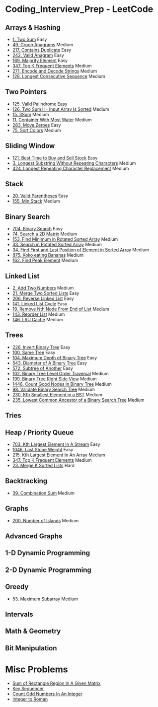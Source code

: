 ﻿# Coding_Interview_Prep - LeetCode

## Arrays & Hashing

- [1. Two Sum](./Leetcode/1-Two-Sum.md) Easy
- [49. Group Anagrams](./Leetcode/49-Group-Anagrams.md) Medium
- [217. Contains Duplicate](./Leetcode/217-Contains-Duplicate.md) Easy
- [242. Valid Anagram](./Leetcode/242-Valid-Anagram.md) Easy
- [169. Majority Element](./Leetcode/169-Majority-Element.md) Easy
- [347. Top K Frequent Elements](./Leetcode/347-Top-K-Frequent-Elements.md) Medium
- [271. Encode and Decode Strings](./Leetcode/271-Encode-And-Decode-Strings.md) Medium
- [128. Longest Consecutive Sequence](./Leetcode/128-Longest-Consecutive-Sequence.md) Medium

## Two Pointers
- [125. Valid Palindrome](./Leetcode/125-Valid-Palindrome.md) Easy
- [126. Two Sum II - Input Array Is Sorted](./Leetcode/167-Two-Sum-II-Input-Array-Is-Sorted.md) Medium
- [15. 3Sum](./Leetcode/15-3Sum.md) Medium
- [11. Container With Most Water](./Leetcode/11-Container-With-Most-Water.md) Medium
- [283. Move Zeroes](./Leetcode/283-Move-Zeroes.md) Easy
- [75. Sort Colors](./Leetcode/75-Sort-Colors.md) Medium


## Sliding Window
- [121. Best Time to Buy and Sell Stock](./Leetcode/121-Best-Time-to-Buy-and-Sell-Stock.md) Easy
- [3. Longest Substring Without Repeating Characters](./Leetcode/3-Longest-Substring-Without-Repeating-Characters.md) Medium
- [424. Longest Repeating Character Replacement](./Leetcode/424-Longest-Repeating-Character-Replacement.md) Medium


## Stack
- [20. Valid Parentheses](./Leetcode/20-Valid-Parentheses.md) Easy
- [155. Min Stack](./Leetcode/155-Min-Stack.md) Medium

## Binary Search
- [704. Binary Search](./Leetcode/704-Binary-Search.md) Easy
- [74. Search a 2D Matrix](./Leetcode/74-Search-a-2D-Matrix.md) Medium
- [153. Find Minimum in Rotated Sorted Array](./Leetcode/153-Find-Minimum-In-Rotated-Sorted-Array.md) Medium
- [33. Search in Rotated Sorted Array](./Leetcode/33-Search-in-Rotated-Sorted-Array.md) Medium
- [34. Find First and Last Position of Element in Sorted Array](./Leetcode/34-Find-First-and-Last-Position-of-Element-In-Sorted-Array.md) Medium
- [875. Koko eating Bananas](./Leetcode/875-Koko-Eating-Bananas.md) Medium
- [162. Find Peak Element](./Leetcode/162-Find-Peak-Element.md) Medium

## Linked List
- [2. Add Two Numbers](./Leetcode/2-Add-Two-Numbers.md) Medium
- [21. Merge Two Sorted Lists](./Leetcode/21-Merge-Two-Sorted-Lists.md) Easy
- [206. Reverse Linked List](./Leetcode/206-Reverse-Linked-List.md) Easy
- [141. Linked List Cycle](./Leetcode/141-Linked-List-Cycle.md) Easy
- [19. Remove Nth Node From End of List](./Leetcode/19-Remove-Nth-Node-From-End-of-List.md) Medium
- [143. Reorder List](./Leetcode/143-Reorder-List.md) Medium
- [146. LRU Cache](./Leetcode/146-LRU-Cache.md) Medium

## Trees
- [226. Invert Binary Tree](./Leetcode/226-Invert-Binary-Tree.md) Easy
- [100. Same Tree](./Leetcode/100-Same-Tree.md) Easy
- [104. Maximum Depth of Binary Tree](./Leetcode/104-Maximum-Depth-of-Binary-Tree.md) Easy
- [543. Diameter of A Binary Tree](./Leetcode/543-Diameter-Of-A-Binary-Tree.md) Easy
- [572. Subtree of Another](./Leetcode/572-Subtree-Of-Another.md) Easy
- [102. Binary Tree Level Order Traversal](./Leetcode/102-Binary-Tree-Level-Order-Traversal.md) Medium
- [199. Binary Tree Right Side View](./Leetcode/199-Binary-Tree-Right-Side-View.md) Medium
- [1448. Count Good Nodes in Binary Tree](./Leetcode/1448-Count-Good-Nodes-In-Binary-Tree.md) Medium
- [98. Validate Binary Search Tree](./Leetcode/98-Validate-Binary-Search-Tree.md) Medium
- [230. Kth Smallest Element in a BST](./Leetcode/230-Kth-Smallest-Element-In-A-BST.md) Medium
- [235. Lowest Common Ancestor of a Binary Search Tree](./Leetcode/235-Lowest-Common-Ancestor-Of-A-Binary-Search-Tree.md) Medium

## Tries

## Heap / Priority Queue
- [703. Kth Largest Element In A Stream](./Leetcode/703-Kth-Largest-Element-In-A-Stream.md) Easy
- [1046. Last Stone Weight](./Leetcode/1046-Last-Stone-Weight.md) Easy
- [215. Kth Largest Element In An Array](./Leetcode/215-Kth-Largest-Element-In-An-Array.md) Medium
- [347. Top K Frequent Elements](./Leetcode/347-Top-K-Frequent-Elements.md) Medium
- [23. Merge K Sorted Lists](./Leetcode/23-Merge-K-Sorted-Lists.md) Hard

## Backtracking
- [39. Combination Sum](./Leetcode/39-Combination-Sum.md) Medium

## Graphs
- [200. Number of Islands](./Leetcode/200-Number-of-Islands.md) Medium

## Advanced Graphs

## 1-D Dynamic Programming

## 2-D Dynamic Programming

## Greedy
- [53. Maximum Subarray](./Leetcode/53-Maximum-Subarray.md) Medium

## Intervals

## Math & Geometry

## Bit Manipulation

# Misc Problems

- [Sum of Rectangle Region In A Given Matrix](./Misc/Sum-Of-Rectangle-Region-In-A-Given-Matrix.md)
- [Key Sequencer](/Misc/Key%20Sequencer.md)
- [Count Odd Numbers In An Integer](./Misc/Count-Odd-Numbers-In-An-Integer.md)
- [Integer to Roman](./Misc/12-Integer-To-Roman.md)
